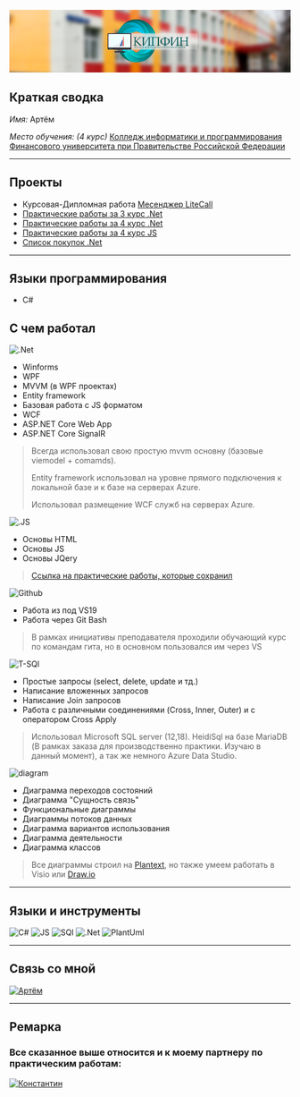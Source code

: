 
![Logo](https://raw.githubusercontent.com/Code-Nostra/Code-Nostra/main/Assets/collage.png)
## Краткая сводка

 *Имя:* Артём

 *Место обучения: (4 курс)* [Колледж информатики и программирования Финансового университета при Правительстве Российской Федерации](http://www.fa.ru/org/spo/kip/Pages/Home.aspx)
 
---
## Проекты
* Курсовая-Дипломная работа [Месенджер LiteCall](https://github.com/Code-Nostra/LiteCall)
* [Практические работы за 3 курс .Net](https://github.com/Code-Nostra/Praktika3Kurs)
* [Практические работы за 4 курс .Net](https://github.com/Code-Nostra/Praktika4Kurs)
* [Практические работы за 4 курс JS](https://github.com/Code-Nostra/Praktika4Kurs)
* [Список покупок .Net](https://github.com/Code-Nostra/Spisok)
---
## Языки программирования
* С#

## С чем работал

 ![.Net](https://img.shields.io/badge/-Framework-1C1C22?style=for-the-badge&logo=.net&color=32409A)
* Winforms
* WPF
* MVVM (в WPF проектах)
* Entity framework 
* Базовая работа с JS форматом
* WCF
* ASP.NET Core Web App
* ASP.NET Core SignalR

>Всегда использовал свою простую mvvm основну (базовые viemodel + comamds).
>
>Entity framework использовал на уровне прямого подключения к локальной базе и к базе на серверах Azure.
>
>Использовал размещение WCF служб на серверах Azure.


 ![.JS](https://img.shields.io/badge/-JS+HTML-1C1C22?style=for-the-badge&logo=nodedotjs&color=32409A)

* Основы HTML
* Основы JS
* Основы JQery

>[Ссылка на практические работы, которые сохранил](https://drive.google.com/drive/folders/1skoMhCZXXTCEM_1-fFLIsImJ7zj84ItX?usp=sharing)


 ![Github](https://img.shields.io/badge/-Git-1C1C22?style=for-the-badge&logo=git&color=32409A)
* Работа из под VS19
* Работа через Git Bash 


> В рамках инициативы преподавателя проходили обучающий курс по командам гита, но в основном пользовался им через VS

 ![T-SQl](https://img.shields.io/badge/-SQL-1C1C22?style=for-the-badge&logo=Mysql&color=32409A)
* Простые запросы (select, delete, update и тд.)
* Написание вложенных запросов
* Написание Join запросов
* Работа с различными соединениями (Cross, Inner, Outer) и с оператором Cross Apply

>Использовал Microsoft SQL server (12,18). HeidiSql на базе MariaDB (В рамках заказа для производственно практики. Изучаю в данный момент), а так же немного Azure Data Studio.

 ![diagram](https://img.shields.io/badge/-diagrams-1C1C22?style=for-the-badge&logo=&color=32409A)

* Диаграмма переходов состояний
* Диаграмма "Сущность связь"
* Функциональные диаграммы
* Диаграммы потоков данных
* Диаграмма вариантов использования
* Диаграмма деятельности
* Диаграмма классов

>Все диаграммы строил на [Plantext](https://www.planttext.com/), но также умеем работать в Visio или [Draw.io](https://app.diagrams.net/)

---

## **Языки и инструменты**
![C#](https://img.shields.io/badge/-C_sharp-1C1C22?style=for-the-badge&logo=csharp)
![JS](https://img.shields.io/badge/-JS-1C1C22?style=for-the-badge&logo=nodedotjs)
![SQl](https://img.shields.io/badge/-SQL-1C1C22?style=for-the-badge&logo=Mysql)
![.Net](https://img.shields.io/badge/-Framework-1C1C22?style=for-the-badge&logo=.net)
![PlantUml](https://img.shields.io/badge/-PlantUml-1C1C22?style=for-the-badge&logo=PlantUml)

---
## **Связь со мной**
[![Артём](https://img.shields.io/badge/-Артём-1C1C22?style=for-the-badge&logo=vk&logoColor=blue)](https://vk.com/id506987182)

---

## **Ремарка**
 ### Все сказанное выше относится и к моему партнеру по практическим работам:

[![Константин](https://img.shields.io/badge/-Константин-1C1C22?style=for-the-badge&logo=vk&logoColor=red)](https://vk.com/jessnjake)

